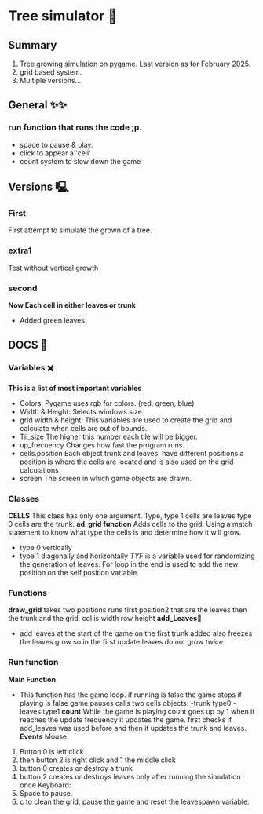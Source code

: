 # Tree simulator 🌳
## Summary
1. Tree growing simulation on pygame. Last version as for February 2025.
2. grid based system.
3. Multiple versions...
## General ✨✨
### run function that runs the code ;p.
- space to pause & play.
- click to appear a 'cell'
- count system to slow down the game
## Versions 🖳
### First
First attempt to simulate the grown of a tree.
### extra1
Test without vertical growth
### second
**Now Each cell in either leaves or trunk**
- Added green leaves.
## DOCS 📓
### Variables ✖️
**This is a list of most important variables**
- Colors: 
Pygame uses rgb for colors. (red, green, blue)
- Width & Height:
Selects windows size.
- grid width & height:
This variables are used to create the grid and calculate when cells are out of bounds.
- Til_size
The higher this number each tile will be bigger. 
- up_frecuency
Changes how fast the program runs. 
- cells.position 
Each object trunk and leaves, have different positions a position is where the cells are located and is also used on the grid calculations
- screen
The screen in which game objects are drawn.
### Classes
**CELLS** 
This class has only one argument. Type, type 1 cells are leaves type 0 cells are the trunk.
**ad_grid function**
Adds cells to the grid. 
Using a match statement to know what type the cells is and determine how it will grow.
- type 0 vertically
- type 1 diagonally and horizontally
*TYF* is a variable used for randomizing the generation of leaves.
For loop in the end is used to add the new position on the self.position variable.
### Functions
**draw_grid**
takes two positions 
runs first position2 that are the leaves
then the trunk and the grid.
col is width row height
**add_Leaves**🍃
- add leaves at the start of the game on the first trunk added
also freezes the leaves grow so in the first update leaves do not grow *twice*
### Run function
**Main Function**
- This function has the game loop.
if running is false the game stops
if playing is false game pauses
calls two cells objects:
-trunk type0
-leaves type1
**count**
While the game is playing count goes up by 1 when it reaches the update frequency it updates the game.
first checks if add_leaves was used before and then it updates the trunk and leaves.
**Events**
Mouse: 
1. Button 0 is left click
2. then button 2 is right click and 1 the middle click
3. button 0 creates or destroy a trunk 
4. button 2 creates or destroys leaves only after running the simulation once
Keyboard: 
1. Space to pause.
2. c to clean the grid, pause the game and reset the leavespawn variable.